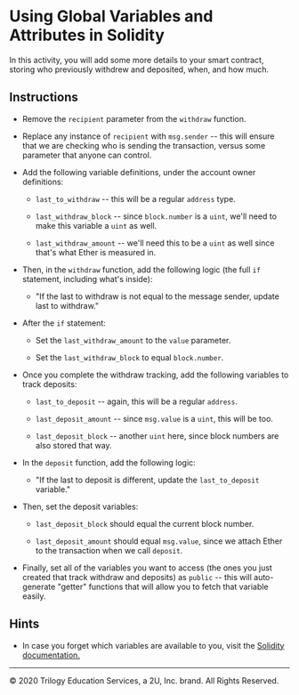# Using Global Variables and Attributes in Solidity

In this activity, you will add some more details to your smart contract, storing who previously withdrew and deposited,
when, and how much.

## Instructions

* Remove the `recipient` parameter from the `withdraw` function.

* Replace any instance of `recipient` with `msg.sender` -- this will ensure that we are checking who is sending the transaction, versus some parameter that anyone can control.

* Add the following variable definitions, under the account owner definitions:

  * `last_to_withdraw` -- this will be a regular `address` type.

  * `last_withdraw_block` -- since `block.number` is a `uint`, we'll need to make this variable a `uint` as well.

  * `last_withdraw_amount` -- we'll need this to be a `uint` as well since that's what Ether is measured in.

* Then, in the `withdraw` function, add the following logic (the full `if` statement, including what's inside):

  * "If the last to withdraw is not equal to the message sender, update last to withdraw."

* After the `if` statement:

  * Set the `last_withdraw_amount` to the `value` parameter.

  * Set the `last_withdraw_block` to equal `block.number`.

* Once you complete the withdraw tracking, add the following variables to track deposits:

  * `last_to_deposit` -- again, this will be a regular `address`.

  * `last_deposit_amount` -- since `msg.value` is a `uint`, this will be too.

  * `last_deposit_block` -- another `uint` here, since block numbers are also stored that way.

* In the `deposit` function, add the following logic:

  * "If the last to deposit is different, update the `last_to_deposit` variable."

* Then, set the deposit variables:

  * `last_deposit_block` should equal the current block number.

  * `last_deposit_amount` should equal `msg.value`, since we attach Ether to the transaction when we call `deposit`.

* Finally, set all of the variables you want to access (the ones you just created that track withdraw and deposits)
  as `public` -- this will auto-generate "getter" functions that will allow you to fetch that variable easily.

## Hints

* In case you forget which variables are available to you, visit the [Solidity documentation.](https://solidity.readthedocs.io/en/latest/units-and-global-variables.html)

---

© 2020 Trilogy Education Services, a 2U, Inc. brand. All Rights Reserved.
